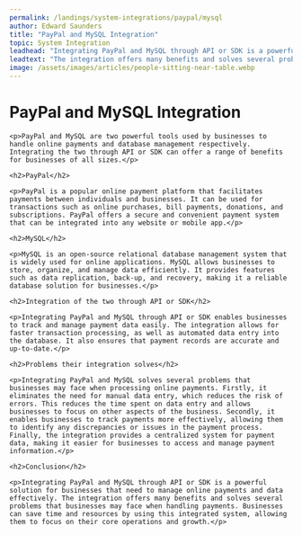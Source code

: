 ```yaml
---
permalink: /landings/system-integrations/paypal/mysql
author: Edward Saunders
title: "PayPal and MySQL Integration"
topic: System Integration
leadhead: "Integrating PayPal and MySQL through API or SDK is a powerful solution for businesses that need to manage online payments and data effectively"
leadtext: "The integration offers many benefits and solves several problems that businesses may face when handling payments. Businesses can save time and resources by using this integrated system, allowing them to focus on their core operations and growth."
image: /assets/images/articles/people-sitting-near-table.webp
---
```

<div class="arttext">
	<h1>PayPal and MySQL Integration</h1>

	<p>PayPal and MySQL are two powerful tools used by businesses to handle online payments and database management respectively. Integrating the two through API or SDK can offer a range of benefits for businesses of all sizes.</p>

	<h2>PayPal</h2>

	<p>PayPal is a popular online payment platform that facilitates payments between individuals and businesses. It can be used for transactions such as online purchases, bill payments, donations, and subscriptions. PayPal offers a secure and convenient payment system that can be integrated into any website or mobile app.</p>

	<h2>MySQL</h2>

	<p>MySQL is an open-source relational database management system that is widely used for online applications. MySQL allows businesses to store, organize, and manage data efficiently. It provides features such as data replication, back-up, and recovery, making it a reliable database solution for businesses.</p>

	<h2>Integration of the two through API or SDK</h2>

	<p>Integrating PayPal and MySQL through API or SDK enables businesses to track and manage payment data easily. The integration allows for faster transaction processing, as well as automated data entry into the database. It also ensures that payment records are accurate and up-to-date.</p>

	<h2>Problems their integration solves</h2>

	<p>Integrating PayPal and MySQL solves several problems that businesses may face when processing online payments. Firstly, it eliminates the need for manual data entry, which reduces the risk of errors. This reduces the time spent on data entry and allows businesses to focus on other aspects of the business. Secondly, it enables businesses to track payments more effectively, allowing them to identify any discrepancies or issues in the payment process. Finally, the integration provides a centralized system for payment data, making it easier for businesses to access and manage payment information.</p>

	<h2>Conclusion</h2>

	<p>Integrating PayPal and MySQL through API or SDK is a powerful solution for businesses that need to manage online payments and data effectively. The integration offers many benefits and solves several problems that businesses may face when handling payments. Businesses can save time and resources by using this integrated system, allowing them to focus on their core operations and growth.</p>

</div>